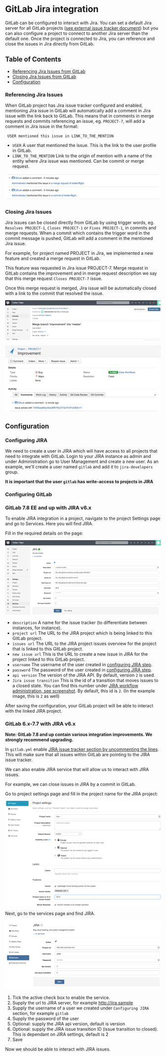 # GitLab Jira integration

GitLab can be configured to interact with Jira.
You can set a default Jira server for all GitLab projects ([see external issue tracker document](external-issue-tracker.md#service-template)) but you can also configure a project to connect to another Jira server than the default one.
Once the project is connected to Jira, you can reference and close the issues in Jira directly from GitLab.


## Table of Contents

* [Referencing Jira Issues from GitLab](#referencing-jira-issues)
* [Closing Jira Issues from GitLab](#closing-jira-issues)
* [Configuration](#configuration)

### Referencing Jira Issues

When GitLab project has Jira issue tracker configured and enabled, mentioning Jira issue in GitLab will automatically add a comment in Jira issue with the link back to GitLab. This means that in comments in merge requests and commits referencing an issue, eg. `PROJECT-7`, will add a comment in Jira issue in the format:


```
 USER mentioned this issue in LINK_TO_THE_MENTION
```

* `USER` A user that mentioned the issue. This is the link to the user profile in GitLab.
* `LINK_TO_THE_MENTION` Link to the origin of mention with a name of the entity where Jira issue was mentioned.
Can be commit or merge request.


![example of mentioning or closing the Jira issue](jira_issue_reference.png)


### Closing Jira Issues

Jira issues can be closed directly from GitLab by using trigger words, eg. `Resolves PROJECT-1`, `Closes PROJECT-1` or `Fixes PROJECT-1`, in commits and merge requests.
When a commit which contains the trigger word in the commit message is pushed, GitLab will add a comment in the mentioned Jira issue.

For example, for project named PROJECT in Jira, we implemented a new feature and created a merge request in GitLab.

This feature was requested in Jira issue PROJECT-7. Merge request in GitLab contains the improvement and in merge request description we say that this merge request `Closes PROJECT-7` issue.

Once this merge request is merged, Jira issue will be automatically closed with a link to the commit that resolved the issue.

![A Git commit that causes the Jira issue to be closed](merge_request_close_jira.png)


![The GitLab integration user leaves a comment on Jira](jira_service_close_issue.png)


## Configuration

### Configuring JIRA

We need to create a user in JIRA which will have access to all projects that need to integrate with GitLab.
Login to your JIRA instance as admin and under Administration go to User Management and create a new user.
As an example, we'll create a user named `gitlab` and add it to `jira-developers` group.

**It is important that the user `gitlab` has write-access to projects in JIRA**

### Configuring GitLab

### GitLab 7.8 EE and up with JIRA v6.x

To enable JIRA integration in a project, navigate to the project Settings page and go to Services. Here you will find JIRA.

Fill in the required details on the page:

![Jira service page](jira_service_page.png)

* `description` A name for the issue tracker (to differentiate between instances, for instance).
* `project url` The URL to the JIRA project which is being linked to this GitLab project.
* `issues url` The URL to the JIRA project issues overview for the project that is linked to this GitLab project.
* `new issue url` This is the URL to create a new issue in JIRA for the project linked to this GitLab project.
* `username` The username of the user created in [configuring JIRA step](#configuring-jira).
* `password` The password of the user created in [configuring JIRA step](#configuring-jira).
* `api version` The version of the JIRA API. By default, version `2` is used.
* `Jira issue transition` This is the id of a transition that moves issues to a closed state. You can find this number under [JIRA workflow administration, see screenshot](jira_workflow_screenshot.png).  By default, this id is `2`. (In the example image, this is `2` as well)

After saving the configuration, your GitLab project will be able to interact with the linked JIRA project.


### GitLab 6.x-7.7 with JIRA v6.x

**Note: GitLab 7.8 and up contain various integration improvements. We strongly recommend upgrading.**


In `gitlab.yml` enable [JIRA issue tracker section by uncommenting the lines](https://gitlab.com/subscribers/gitlab-ee/blob/6-8-stable-ee/config/gitlab.yml.example#L111-115).
This will make sure that all issues within GitLab are pointing to the JIRA issue tracker.

We can also enable JIRA service that will allow us to interact with JIRA issues.

For example, we can close issues in JIRA by a commit in GitLab.

Go to project settings page and fill in the project name for the JIRA project:

![Set the JIRA project name in GitLab to 'NEW'](jira_project_name.png)

Next, go to the services page and find JIRA.

![Jira services page](jira_service.png)

1. Tick the active check box to enable the service.
1. Supply the url to JIRA server, for example http://jira.sample
1. Supply the username of a user we created under `Configuring JIRA` section, for example `gitlab`
1. Supply the password of the user
1. Optional: supply the JIRA api version, default is version
1. Optional: supply the JIRA issue transition ID (issue transition to closed). This is dependant on JIRA settings, default is 2
1. Save

Now we should be able to interact with JIRA issues.

